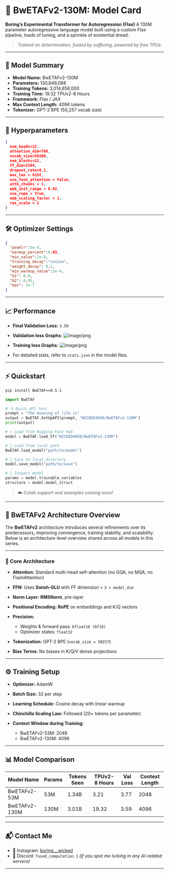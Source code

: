 # 🧾 BwETAFv2-130M: Model Card

**Boring’s Experimental Transformer for Autoregression (Flax)**
A 130M parameter autoregressive language model built using a custom Flax pipeline, loads of tuning, and a sprinkle of existential dread.

> *Trained on determination, fueled by suffering, powered by free TPUs.*

---

## 📌 Model Summary

* **Model Name:** BwETAFv2-130M
* **Parameters:** 130,649,088
* **Training Tokens:** 3,014,656,000
* **Training Time:** 19.32 TPUv2-8 Hours
* **Framework:** Flax / JAX
* **Max Context Length:** 4096 tokens
* **Tokenizer:** GPT-2 BPE (50,257 vocab size)

---

## 🧪 Hyperparameters

```json
{
  num_heads=12,
  attention_dim=768,
  vocab_size=50260,
  num_blocks=12,
  ff_dim=2304,
  dropout_rate=0.1,
  max_len = 8192,
  use_fash_attention = False,
  attn_chunks = 1,
  emb_init_range = 0.02,
  use_rope = True,
  emb_scaling_factor = 1,
  res_scale = 1
}
```

---

## 🛠 Optimizer Settings

```json
{
  "peaklr":5e-4,
  "warmup_percent":0.03,
  "min_value":1e-8,
  "training_decay":"cosine",
  "weight_decay": 0.1,
  "min_warmup_value":2e-4,
  "b1": 0.9,
  "b2": 0.95,
  "eps": 1e-7
}
```

---

## 📈 Performance

* **Final Validation Loss:** `3.59`

* **Validation loss Graphs:**
![image/png](https://cdn-uploads.huggingface.co/production/uploads/661e235e08dd378c818654ad/2JNuMflvNviXtF8I4dRep.png)

* **Training loss Graphs:**
![image/png](https://cdn-uploads.huggingface.co/production/uploads/661e235e08dd378c818654ad/chN0GMaekmWcDU6xbTPUK.png)

* For detailed stats, refer to `stats.json` in the model files.

---

## ⚡ Quickstart

```bash
pip install BwETAF==0.5.1
```

```python
import BwETAF

# 🔍 Quick API test
prompt = "The meaning of life is"
output = BwETAF.SetUpAPI(prompt, "WICKED4950/BwETAFv2-130M")
print(output)

# ⬇️ Load from Hugging Face Hub
model = BwETAF.load_hf("WICKED4950/BwETAFv2-130M")

# 📁 Load from local path
BwETAF.load_model("path/to/model")

# 💾 Save to local directory
model.save_model("path/to/save")

# 🔧 Inspect model
params = model.trainable_variables
structure = model.model_struct
```

> ☁️ *Colab support and examples coming soon!*

---

## 🧠 BwETAFv2 Architecture Overview

The **BwETAFv2** architecture introduces several refinements over its predecessors, improving convergence, training stability, and scalability. Below is an architecture-level overview shared across all models in this series.

---

### 🔩 Core Architecture

* **Attention:** Standard multi-head self-attention (no GQA, no MQA, no FlashAttention)
* **FFN:** Uses **Swish-GLU** with FF dimension = `3 × model_dim`
* **Norm Layer:** **RMSNorm**, pre-layer
* **Positional Encoding:** **RoPE** on embeddings and K/Q vectors
* **Precision:**

  * Weights & forward pass: `bfloat16 (bf16)`
  * Optimizer states: `float32`
* **Tokenization:** GPT-2 BPE (`vocab_size = 50257`)
* **Bias Terms:** No biases in K/Q/V dense projections

---

## ⚙️ Training Setup

* **Optimizer:** AdamW
* **Batch Size:** 32 per step
* **Learning Schedule:** Cosine decay with linear warmup
* **Chinchilla Scaling Law:** Followed (20× tokens per parameter)
* **Context Window during Training:**

  * BwETAFv2-53M: 2048
  * BwETAFv2-130M: 4096

---

## 📊 Model Comparison

| Model Name    | Params | Tokens Seen | TPUv2-8 Hours | Val Loss | Context Length |
| ------------- | ------ | ----------- | ------------- | -------- | -------------- |
| BwETAFv2-53M  | 53M    | 1.34B       | 3.21          | 3.77     | 2048           |
| BwETAFv2-130M | 130M   | 3.01B       | 19.32         | 3.59     | 4096           |

---

## 📬 Contact Me

* 📸 Instagram: [boring.\_.wicked](https://www.instagram.com/boring._.wicked/)
* 💬 Discord: `fused_computation.1` *(if you spot me lurking in any AI-related servers)*

---
